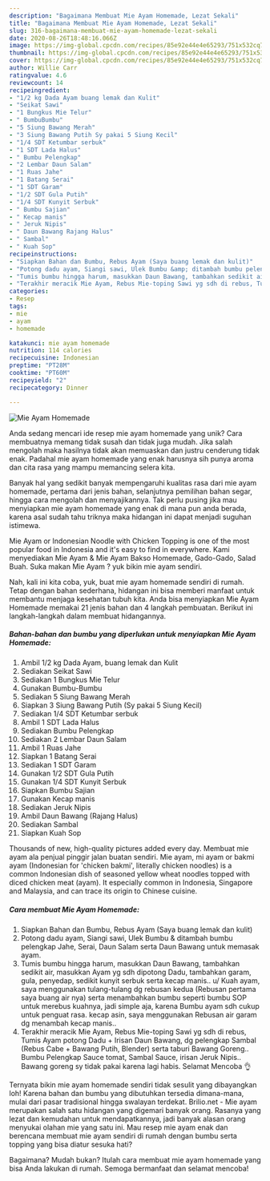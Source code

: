 ```yaml
---
description: "Bagaimana Membuat Mie Ayam Homemade, Lezat Sekali"
title: "Bagaimana Membuat Mie Ayam Homemade, Lezat Sekali"
slug: 316-bagaimana-membuat-mie-ayam-homemade-lezat-sekali
date: 2020-08-26T18:48:16.066Z
image: https://img-global.cpcdn.com/recipes/85e92e44e4e65293/751x532cq70/mie-ayam-homemade-foto-resep-utama.jpg
thumbnail: https://img-global.cpcdn.com/recipes/85e92e44e4e65293/751x532cq70/mie-ayam-homemade-foto-resep-utama.jpg
cover: https://img-global.cpcdn.com/recipes/85e92e44e4e65293/751x532cq70/mie-ayam-homemade-foto-resep-utama.jpg
author: Willie Carr
ratingvalue: 4.6
reviewcount: 14
recipeingredient:
- "1/2 kg Dada Ayam buang lemak dan Kulit"
- "Seikat Sawi"
- "1 Bungkus Mie Telur"
- " BumbuBumbu"
- "5 Siung Bawang Merah"
- "3 Siung Bawang Putih Sy pakai 5 Siung Kecil"
- "1/4 SDT Ketumbar serbuk"
- "1 SDT Lada Halus"
- " Bumbu Pelengkap"
- "2 Lembar Daun Salam"
- "1 Ruas Jahe"
- "1 Batang Serai"
- "1 SDT Garam"
- "1/2 SDT Gula Putih"
- "1/4 SDT Kunyit Serbuk"
- " Bumbu Sajian"
- " Kecap manis"
- " Jeruk Nipis"
- " Daun Bawang Rajang Halus"
- " Sambal"
- " Kuah Sop"
recipeinstructions:
- "Siapkan Bahan dan Bumbu, Rebus Ayam (Saya buang lemak dan kulit)"
- "Potong dadu ayam, Siangi sawi, Ulek Bumbu &amp; ditambah bumbu pelengkap Jahe, Serai, Daun Salam serta Daun Bawang untuk memasak ayam."
- "Tumis bumbu hingga harum, masukkan Daun Bawang, tambahkan sedikit air, masukkan Ayam yg sdh dipotong Dadu, tambahkan garam, gula, penyedap, sedikit kunyit serbuk serta kecap manis.. u/ Kuah ayam, saya menggunakan tulang-tulang dg rebusan kedua (Rebusan pertama saya buang air nya) serta menambahkan bumbu seperti bumbu SOP untuk merebus kuahnya, jadi simple aja, karena Bumbu ayam sdh cukup untuk penguat rasa. kecap asin, saya menggunakan Rebusan air garam dg menambah kecap manis.."
- "Terakhir meracik Mie Ayam, Rebus Mie-toping Sawi yg sdh di rebus, Tumis Ayam potong Dadu + Irisan Daun Bawang, dg pelengkap Sambal (Rebus Cabe + Bawang Putih, Blender) serta taburi Bawang Goreng.. Bumbu Pelengkap Sauce tomat, Sambal Sauce, irisan Jeruk Nipis.. Bawang goreng sy tidak pakai karena lagi habis. Selamat Mencoba 👌"
categories:
- Resep
tags:
- mie
- ayam
- homemade

katakunci: mie ayam homemade 
nutrition: 114 calories
recipecuisine: Indonesian
preptime: "PT28M"
cooktime: "PT60M"
recipeyield: "2"
recipecategory: Dinner

---
```



![Mie Ayam Homemade](https://img-global.cpcdn.com/recipes/85e92e44e4e65293/751x532cq70/mie-ayam-homemade-foto-resep-utama.jpg)

Anda sedang mencari ide resep mie ayam homemade yang unik? Cara membuatnya memang tidak susah dan tidak juga mudah. Jika salah mengolah maka hasilnya tidak akan memuaskan dan justru cenderung tidak enak. Padahal mie ayam homemade yang enak harusnya sih punya aroma dan cita rasa yang mampu memancing selera kita.

Banyak hal yang sedikit banyak mempengaruhi kualitas rasa dari mie ayam homemade, pertama dari jenis bahan, selanjutnya pemilihan bahan segar, hingga cara mengolah dan menyajikannya. Tak perlu pusing jika mau menyiapkan mie ayam homemade yang enak di mana pun anda berada, karena asal sudah tahu triknya maka hidangan ini dapat menjadi suguhan istimewa.

Mie Ayam or Indonesian Noodle with Chicken Topping is one of the most popular food in Indonesia and it&#39;s easy to find in everywhere. Kami menyediakan Mie Ayam &amp; Mie Ayam Bakso Homemade, Gado-Gado, Salad Buah. Suka makan Mie Ayam ? yuk bikin mie ayam sendiri.


Nah, kali ini kita coba, yuk, buat mie ayam homemade sendiri di rumah. Tetap dengan bahan sederhana, hidangan ini bisa memberi manfaat untuk membantu menjaga kesehatan tubuh kita. Anda bisa menyiapkan Mie Ayam Homemade memakai 21 jenis bahan dan 4 langkah pembuatan. Berikut ini langkah-langkah dalam membuat hidangannya.

<!--inarticleads1-->

##### Bahan-bahan dan bumbu yang diperlukan untuk menyiapkan Mie Ayam Homemade:

1. Ambil 1/2 kg Dada Ayam, buang lemak dan Kulit
1. Sediakan Seikat Sawi
1. Sediakan 1 Bungkus Mie Telur
1. Gunakan  Bumbu-Bumbu
1. Sediakan 5 Siung Bawang Merah
1. Siapkan 3 Siung Bawang Putih (Sy pakai 5 Siung Kecil)
1. Sediakan 1/4 SDT Ketumbar serbuk
1. Ambil 1 SDT Lada Halus
1. Sediakan  Bumbu Pelengkap
1. Sediakan 2 Lembar Daun Salam
1. Ambil 1 Ruas Jahe
1. Siapkan 1 Batang Serai
1. Sediakan 1 SDT Garam
1. Gunakan 1/2 SDT Gula Putih
1. Gunakan 1/4 SDT Kunyit Serbuk
1. Siapkan  Bumbu Sajian
1. Gunakan  Kecap manis
1. Sediakan  Jeruk Nipis
1. Ambil  Daun Bawang (Rajang Halus)
1. Sediakan  Sambal
1. Siapkan  Kuah Sop


Thousands of new, high-quality pictures added every day. Membuat mie ayam ala penjual pinggir jalan buatan sendiri. Mie ayam, mi ayam or bakmi ayam (Indonesian for &#39;chicken bakmi&#39;, literally chicken noodles) is a common Indonesian dish of seasoned yellow wheat noodles topped with diced chicken meat (ayam). It especially common in Indonesia, Singapore and Malaysia, and can trace its origin to Chinese cuisine. 

<!--inarticleads2-->

##### Cara membuat Mie Ayam Homemade:

1. Siapkan Bahan dan Bumbu, Rebus Ayam (Saya buang lemak dan kulit)
1. Potong dadu ayam, Siangi sawi, Ulek Bumbu &amp; ditambah bumbu pelengkap Jahe, Serai, Daun Salam serta Daun Bawang untuk memasak ayam.
1. Tumis bumbu hingga harum, masukkan Daun Bawang, tambahkan sedikit air, masukkan Ayam yg sdh dipotong Dadu, tambahkan garam, gula, penyedap, sedikit kunyit serbuk serta kecap manis.. u/ Kuah ayam, saya menggunakan tulang-tulang dg rebusan kedua (Rebusan pertama saya buang air nya) serta menambahkan bumbu seperti bumbu SOP untuk merebus kuahnya, jadi simple aja, karena Bumbu ayam sdh cukup untuk penguat rasa. kecap asin, saya menggunakan Rebusan air garam dg menambah kecap manis..
1. Terakhir meracik Mie Ayam, Rebus Mie-toping Sawi yg sdh di rebus, Tumis Ayam potong Dadu + Irisan Daun Bawang, dg pelengkap Sambal (Rebus Cabe + Bawang Putih, Blender) serta taburi Bawang Goreng.. Bumbu Pelengkap Sauce tomat, Sambal Sauce, irisan Jeruk Nipis.. Bawang goreng sy tidak pakai karena lagi habis. Selamat Mencoba 👌


Ternyata bikin mie ayam homemade sendiri tidak sesulit yang dibayangkan loh! Karena bahan dan bumbu yang dibutuhkan tersedia dimana-mana, mulai dari pasar tradisional hingga swalayan terdekat. Brilio.net - Mie ayam merupakan salah satu hidangan yang digemari banyak orang. Rasanya yang lezat dan kemudahan untuk mendapatkannya, jadi banyak alasan orang menyukai olahan mie yang satu ini. Mau resep mie ayam enak dan berencana membuat mie ayam sendiri di rumah dengan bumbu serta topping yang bisa diatur sesuka hati? 

Bagaimana? Mudah bukan? Itulah cara membuat mie ayam homemade yang bisa Anda lakukan di rumah. Semoga bermanfaat dan selamat mencoba!
